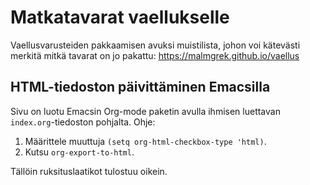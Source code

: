 # Matkatavarat vaellukselle

Vaellusvarusteiden pakkaamisen avuksi muistilista, johon voi kätevästi merkitä
mitkä tavarat on jo pakattu: <https://malmgrek.github.io/vaellus> 

## HTML-tiedoston päivittäminen Emacsilla

Sivu on luotu Emacsin Org-mode paketin avulla ihmisen luettavan
`index.org`-tiedoston pohjalta. Ohje:

1. Määrittele muuttuja `(setq org-html-checkbox-type 'html)`.
2. Kutsu `org-export-to-html`.

Tällöin ruksituslaatikot tulostuu oikein.
